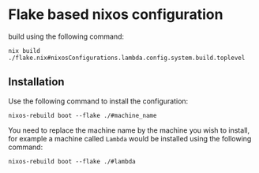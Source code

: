 # Flake based nixos configuration

build using the following command:
```
nix build ./flake.nix#nixosConfigurations.lambda.config.system.build.toplevel
```

## Installation
Use the following command to install the configuration:
```
nixos-rebuild boot --flake ./#machine_name
```
You need to replace the machine name by the machine you wish to install, for example a machine called `Lambda` would be installed using the following command:
```
nixos-rebuild boot --flake ./#lambda
```
